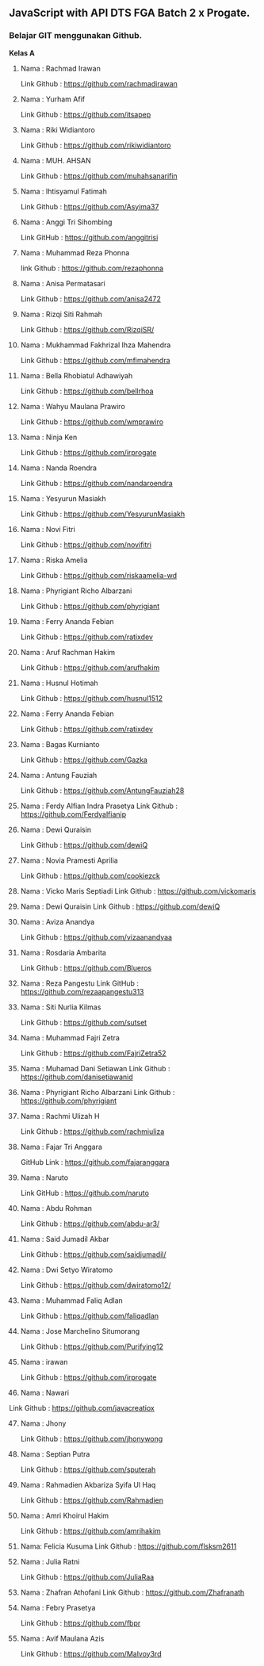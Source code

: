 ## JavaScript with API DTS FGA Batch 2 x Progate.

<h3>Belajar GIT menggunakan Github.</h3>

**Kelas A**

1. Nama : Rachmad Irawan

   Link Github : https://github.com/rachmadirawan

2. Nama : Yurham Afif

   Link Github : https://github.com/itsapep

3. Nama : Riki Widiantoro

   Link Github : https://github.com/rikiwidiantoro

4. Nama : MUH. AHSAN

   Link Github : https://github.com/muhahsanarifin

5. Nama : Ihtisyamul Fatimah

   Link Github : https://github.com/Asyima37

6. Nama : Anggi Tri Sihombing

   Link GitHub : https://github.com/anggitrisi

7. Nama : Muhammad Reza Phonna

   link Github : https://github.com/rezaphonna

8. Nama : Anisa Permatasari

   Link Github : https://github.com/anisa2472

9. Nama : Rizqi Siti Rahmah

   Link Github : https://github.com/RizqiSR/

10. Nama : Mukhammad Fakhrizal Ihza Mahendra

    Link Github : https://github.com/mfimahendra

11. Nama : Bella Rhobiatul Adhawiyah

    Link Github : https://github.com/bellrhoa

12. Nama : Wahyu Maulana Prawiro

    Link Github : https://github.com/wmprawiro

13. Nama : Ninja Ken

    Link Github : https://github.com/irprogate

14. Nama : Nanda Roendra

    Link Github : https://github.com/nandaroendra

15. Nama : Yesyurun Masiakh

    Link Github : https://github.com/YesyurunMasiakh

16. Nama : Novi Fitri

    Link Github : https://github.com/novifitri

17. Nama : Riska Amelia

    Link Github : https://github.com/riskaamelia-wd

18. Nama : Phyrigiant Richo Albarzani

    Link Github : https://github.com/phyrigiant

19. Nama : Ferry Ananda Febian

    Link Github : https://github.com/ratixdev

20. Nama : Aruf Rachman Hakim

    Link Github : https://github.com/arufhakim

21. Nama : Husnul Hotimah

    Link Github : https://github.com/husnul1512

22. Nama : Ferry Ananda Febian

    Link Github : https://github.com/ratixdev

23. Nama : Bagas Kurnianto

    Link Github : https://github.com/Gazka

24. Nama : Antung Fauziah

    Link Github : https://github.com/AntungFauziah28

25. Nama : Ferdy Alfian Indra Prasetya
    Link Github : https://github.com/Ferdyalfianip

26. Nama : Dewi Quraisin

    Link Github : https://github.com/dewiQ

27. Nama : Novia Pramesti Aprilia

    Link Github : https://github.com/cookiezck

28. Nama : Vicko Maris Septiadi
    Link Github : https://github.com/vickomaris

29. Nama : Dewi Quraisin
    Link Github : https://github.com/dewiQ

30. Nama : Aviza Anandya

    Link Github : https://github.com/vizaanandyaa

31. Nama : Rosdaria Ambarita

    Link Github : https://github.com/Blueros

32. Nama : Reza Pangestu
    Link GitHub : https://github.com/rezaapangestu313
33. Nama : Siti Nurlia Kilmas

    Link Github : https://github.com/sutset

34. Nama : Muhammad Fajri Zetra

    Link Github : https://github.com/FajriZetra52

35. Nama : Muhamad Dani Setiawan
    Link Github : https://github.com/danisetiawanid
36. Nama : Phyrigiant Richo Albarzani
    Link Github : https://github.com/phyrigiant

37. Nama : Rachmi Ulizah H

    Link Github : https://github.com/rachmiuliza

38. Nama : Fajar Tri Anggara

    GitHub Link : https://github.com/fajaranggara

39. Nama : Naruto

    Link GitHub : https://github.com/naruto

40. Nama : Abdu Rohman

    Link Github : https://github.com/abdu-ar3/

41. Nama : Said Jumadil Akbar

    Link Github : https://github.com/saidjumadil/

42. Nama : Dwi Setyo Wiratomo

    Link Github : https://github.com/dwiratomo12/

43. Nama : Muhammad Faliq Adlan

    Link Github : https://github.com/faliqadlan

44. Nama : Jose Marchelino Situmorang

    Link Github : https://github.com/Purifying12

45. Nama : irawan

    Link Github : https://github.com/irprogate

46. Nama : Nawari

Link Github : https://github.com/javacreatiox

47. Nama : Jhony

    Link Github : https://github.com/jhonywong


48. Nama : Septian Putra

    Link Github : https://github.com/sputerah

49. Nama : Rahmadien Akbariza Syifa Ul Haq

    Link Github : https://github.com/Rahmadien


50. Nama : Amri Khoirul Hakim

    Link Github : https://github.com/amrihakim


51. Nama: Felicia Kusuma
    Link Github : https://github.com/flsksm2611

52. Nama : Julia Ratni

    Link Github : https://github.com/JuliaRaa


53. Nama : Zhafran Athofani
    Link Github : https://github.com/Zhafranath

54. Nama : Febry Prasetya

    Link Github : https://github.com/fbpr

55. Nama : Avif Maulana Azis

    Link Github : https://github.com/Malvoy3rd



